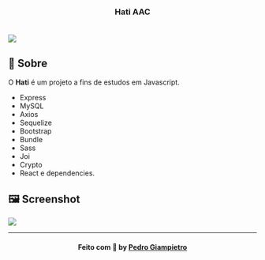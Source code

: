 <h3 align="center">
    Hati AAC
    <br><br>
</h3>

<img src="https://i.imgur.com/sL2OeT7.png">


## 🔖 Sobre

O <strong>Hati</strong> é um projeto a fins de estudos em Javascript.

- Express
- MySQL
- Axios
- Sequelize
- Bootstrap
- Bundle
- Sass
- Joi
- Crypto
- React e dependencies.

## 🖼 Screenshot

<img src="https://i.imgur.com/feCHAu1.png">

---

<h4 align="center">
    Feito com 💜 by <a href="https://www.linkedin.com/in/pedrogiampietro" target="_blank">Pedro Giampietro</a>
</h4>
